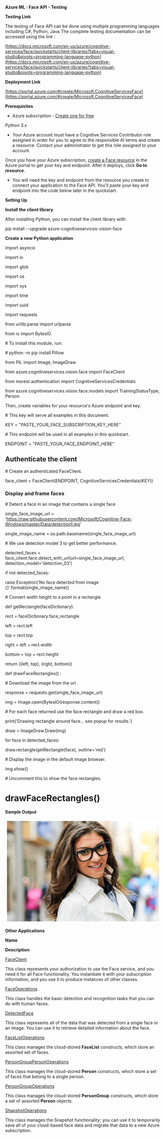 
**Azure ML : Face API - Testing**

**Testing Link**

The testing of Face API can be done using multiple programming languages including C#, Python, Java The complete testing documentation can be accessed using the link :

[https://docs.microsoft.com/en-us/azure/cognitive-services/face/quickstarts/client-libraries?tabs=visual-studio&pivots=programming-language-python](https://docs.microsoft.com/en-us/azure/cognitive-services/face/quickstarts/client-libraries?tabs=visual-studio&pivots=programming-language-python)

**Deployment Link**

[https://portal.azure.com/#create/Microsoft.CognitiveServicesFace](https://portal.azure.com/#create/Microsoft.CognitiveServicesFace)

**Prerequisites**

*   Azure subscription - [Create one for free](https://azure.microsoft.com/free/cognitive-services/)

 Python 3.x

*   Your Azure account must have a Cognitive Services Contributor role assigned in order for you to agree to the responsible AI terms and create a resource. Contact your administrator to get this role assigned to your account.

 Once you have your Azure subscription, [create a Face resource](https://portal.azure.com/#create/Microsoft.CognitiveServicesFace "Create a Face resource") in the Azure portal to get your key and endpoint. After it deploys, click **Go to resource**.

*   You will need the key and endpoint from the resource you create to connect your application to the Face API. You'll paste your key and endpoint into the code below later in the quickstart.

**Setting Up**

**Install the client library**

After installing Python, you can install the client library with:

pip install --upgrade azure-cognitiveservices\-vision-face

**Create a new Python application**

import asyncio

import io

import glob

import os

import sys

import time

import uuid

import requests

from urllib.parse import urlparse

from io import BytesIO

\# To install this module, run:

\# python -m pip install Pillow

from PIL import Image, ImageDraw

from azure.cognitiveservices.vision.face import FaceClient

from msrest.authentication import CognitiveServicesCredentials

from azure.cognitiveservices.vision.face.models import TrainingStatusType, Person

Then, create variables for your resource's Azure endpoint and key.

\# This key will serve all examples in this document.

KEY = "PASTE\_YOUR\_FACE\_SUBSCRIPTION\_KEY\_HERE"

\# This endpoint will be used in all examples in this quickstart.

ENDPOINT = "PASTE\_YOUR\_FACE\_ENDPOINT\_HERE"

**Authenticate the client**
---------------------------

\# Create an authenticated FaceClient.

face\_client = FaceClient(ENDPOINT, CognitiveServicesCredentials(KEY))

### Display and frame faces

\# Detect a face in an image that contains a single face

single\_face\_image\_url = 'https://raw.githubusercontent.com/Microsoft/Cognitive-Face-Windows/master/Data/detection1.jpg'

single\_image\_name = os.path.basename(single\_face\_image\_url)

\# We use detection model 3 to get better performance.

detected\_faces = face\_client.face.detect\_with\_url(url\=single\_face\_image\_url, detection\_model\='detection\_03')

if not detected\_faces:

raise Exception('No face detected from image {}'.format(single\_image\_name))

\# Convert width height to a point in a rectangle

def getRectangle(faceDictionary):

rect = faceDictionary.face\_rectangle

left = rect.left

top = rect.top

right = left + rect.width

bottom = top + rect.height



return ((left, top), (right, bottom))

def drawFaceRectangles() :

\# Download the image from the url

response = requests.get(single\_face\_image\_url)

img = Image.open(BytesIO(response.content))

\# For each face returned use the face rectangle and draw a red box.

print('Drawing rectangle around face... see popup for results.')

 draw = ImageDraw.Draw(img)

for face in detected\_faces:

 draw.rectangle(getRectangle(face), outline='red')

\# Display the image in the default image browser.

img.show()

\# Uncomment this to show the face rectangles.

# drawFaceRectangles() 

 **Sample Output**

 ![](azureml-faceapi-testing_files/image003.jpg)

**Other Applications**

**Name**

**Description**

[FaceClient](https://docs.microsoft.com/en-us/python/api/azure-cognitiveservices-vision-face/azure.cognitiveservices.vision.face.faceclient)

This class represents your authorization to use the Face service, and you need it for all Face functionality. You instantiate it with your subscription information, and you use it to produce instances of other classes.

[FaceOperations](https://docs.microsoft.com/en-us/python/api/azure-cognitiveservices-vision-face/azure.cognitiveservices.vision.face.operations.faceoperations)

This class handles the basic detection and recognition tasks that you can do with human faces.

[DetectedFace](https://docs.microsoft.com/en-us/python/api/azure-cognitiveservices-vision-face/azure.cognitiveservices.vision.face.models.detectedface)

This class represents all of the data that was detected from a single face in an image. You can use it to retrieve detailed information about the face.

[FaceListOperations](https://docs.microsoft.com/en-us/python/api/azure-cognitiveservices-vision-face/azure.cognitiveservices.vision.face.operations.facelistoperations)

This class manages the cloud-stored **FaceList** constructs, which store an assorted set of faces.

[PersonGroupPersonOperations](https://docs.microsoft.com/en-us/python/api/azure-cognitiveservices-vision-face/azure.cognitiveservices.vision.face.operations.persongrouppersonoperations)

This class manages the cloud-stored **Person** constructs, which store a set of faces that belong to a single person.

[PersonGroupOperations](https://docs.microsoft.com/en-us/python/api/azure-cognitiveservices-vision-face/azure.cognitiveservices.vision.face.operations.persongroupoperations)

This class manages the cloud-stored **PersonGroup** constructs, which store a set of assorted **Person** objects.

[ShapshotOperations](https://docs.microsoft.com/en-us/python/api/azure-cognitiveservices-vision-face/azure.cognitiveservices.vision.face.operations.snapshotoperations)

This class manages the Snapshot functionality; you can use it to temporarily save all of your cloud-based face data and migrate that data to a new Azure subscription.